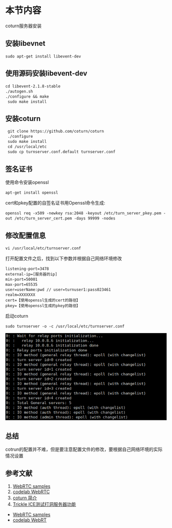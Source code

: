 # 本节内容

coturn服务器安装

## 安装libevnet

```
sudo apt‐get install libevent‐dev
```

## 使用源码安装libevent-dev

```
cd libevent‐2.1.8‐stable
./autogen.sh
./configure && make
 sudo make install
```

## 安装coturn

```
 git clone https://github.com/coturn/coturn
 ./configure
 sudo make install
 cd /usr/local/etc
 sudo cp turnserver.conf.default turnserver.conf
```

## 签名证书

使用命令安装openssl

```
apt-get install openssl 
```

cert和pkey配置的自签名证书用Openssl命令生成:

```
openssl req -x509 -newkey rsa:2048 -keyout /etc/turn_server_pkey.pem -out /etc/turn_server_cert.pem -days 99999 -nodes 
```

## 修改配置信息

```
vi /usr/local/etc/turnserver.conf
```

打开配置文件之后，找到以下参数并根据自己网络环境修改

```
listening‐port=3478
external‐ip=[服务器的ip]
min‐port=50001
max‐port=65535
user=userName:pwd // user=turnuser1:pass023461
realm=XXXXXXX
cert=【使用openssl生成的cert的路径】
pkey=【使用openssl生成的pkey的路径】
```

启动coturn

```
sudo turnserver ‐o ‐c /usr/local/etc/turnserver.conf
```

![02-1](https://github.com/HelloWorldCN/webrtc_edu/blob/master/images/02-1.png)

## 总结

cotrun的配置并不难，但是要注意配置文件的修改，要根据自己网络环境的实际情况设置

## 参考文献

1. [WebRTC samples](https://webrtc.github.io/samples/)
2. [codelab WebRTC](https://codelabs.developers.google.com/codelabs/webrtc-web/)
3. [coturn 简介](https://blog.csdn.net/fengfengdiandia/article/details/86495447)
4. [Trickle ICE测试打洞服务器功能](https://webrtc.github.io/samples/src/content/peerconnection/trickle-ice/)

* [WebRTC samples](https://webrtc.github.io/samples/)
* [codelab WebRT](https://codelabs.developers.google.com/codelabs/webrtc-web/)
